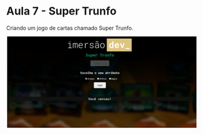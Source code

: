 # Aula 7 - Super Trunfo
Criando um jogo de cartas chamado Super Trunfo.

<p align="center">
  <img src=".github/superTrunfo.png" width=500>
</p>